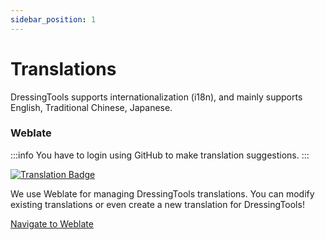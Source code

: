 ```yaml
---
sidebar_position: 1
---
```


# Translations

DressingTools supports internationalization (i18n), and mainly supports English, Traditional Chinese, Japanese.

### Weblate

:::info
You have to login using GitHub to make translation suggestions.
:::

[![Translation Badge](https://weblate.chocopoi.com/widgets/dressingtools/-/unity-tool/svg-badge.svg)](https://weblate.chocopoi.com/projects/dressingtools/)

We use Weblate for managing DressingTools translations. You can modify existing translations or even create a new translation for DressingTools!

[Navigate to Weblate](https://weblate.chocopoi.com/projects/dressingtools/)
